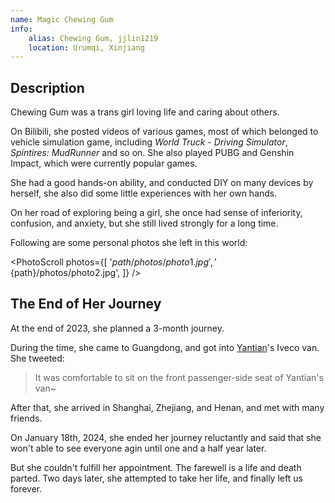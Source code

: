 ```yaml
---
name: Magic Chewing Gum
info:
    alias: Chewing Gum, jjlin1219
    location: Urumqi, Xinjiang
---
```


## Description

Chewing Gum was a trans girl loving life and caring about others.

On Bilibili, she posted videos of various games, most of which belonged to vehicle simulation game, including *World Truck - Driving Simulator*, *Spintires: MudRunner* and so on.
She also played PUBG and Genshin Impact, which were currently popular games.

She had a good hands-on ability, and conducted DIY on many devices by herself,
she also did some little experiences with her own hands.

On her road of exploring being a girl, she once had sense of inferiority, confusion, and anxiety, but she still lived strongly for a long time.

Following are some personal photos she left in this world:

<PhotoScroll photos={[
    '${path}/photos/photo1.jpg',
    '${path}/photos/photo2.jpg',
]} />

## The End of Her Journey

At the end of 2023, she planned a 3-month journey.

During the time, she came to Guangdong, and got into [Yantian](https://one-among.us/profile/SS3B_0016/)'s Iveco van. She tweeted:

> It was comfortable to sit on the front passenger-side seat of Yantian's van~

After that, she arrived in Shanghai, Zhejiang, and Henan, and met with many friends.

On January 18th, 2024, she ended her journey reluctantly and said that she won't able to see everyone agin until one and a half year later. 

But she couldn't fulfill her appointment. 
The farewell is a life and death parted. Two days later, she attempted to take her life, and finally left us forever.